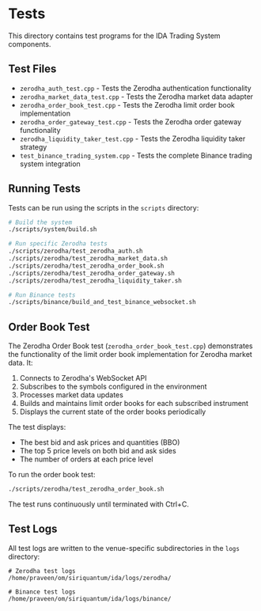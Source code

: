 # Tests

This directory contains test programs for the IDA Trading System components.

## Test Files

- `zerodha_auth_test.cpp` - Tests the Zerodha authentication functionality
- `zerodha_market_data_test.cpp` - Tests the Zerodha market data adapter
- `zerodha_order_book_test.cpp` - Tests the Zerodha limit order book implementation
- `zerodha_order_gateway_test.cpp` - Tests the Zerodha order gateway functionality
- `zerodha_liquidity_taker_test.cpp` - Tests the Zerodha liquidity taker strategy
- `test_binance_trading_system.cpp` - Tests the complete Binance trading system integration

## Running Tests

Tests can be run using the scripts in the `scripts` directory:

```bash
# Build the system
./scripts/system/build.sh

# Run specific Zerodha tests
./scripts/zerodha/test_zerodha_auth.sh
./scripts/zerodha/test_zerodha_market_data.sh
./scripts/zerodha/test_zerodha_order_book.sh
./scripts/zerodha/test_zerodha_order_gateway.sh
./scripts/zerodha/test_zerodha_liquidity_taker.sh

# Run Binance tests
./scripts/binance/build_and_test_binance_websocket.sh
```

## Order Book Test

The Zerodha Order Book test (`zerodha_order_book_test.cpp`) demonstrates the functionality of the limit order book implementation for Zerodha market data. It:

1. Connects to Zerodha's WebSocket API
2. Subscribes to the symbols configured in the environment
3. Processes market data updates
4. Builds and maintains limit order books for each subscribed instrument
5. Displays the current state of the order books periodically

The test displays:
- The best bid and ask prices and quantities (BBO)
- The top 5 price levels on both bid and ask sides
- The number of orders at each price level

To run the order book test:

```bash
./scripts/zerodha/test_zerodha_order_book.sh
```

The test runs continuously until terminated with Ctrl+C.

## Test Logs

All test logs are written to the venue-specific subdirectories in the `logs` directory:

```
# Zerodha test logs
/home/praveen/om/siriquantum/ida/logs/zerodha/

# Binance test logs
/home/praveen/om/siriquantum/ida/logs/binance/
```